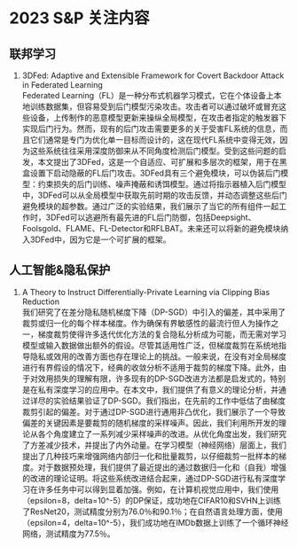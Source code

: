 # 2023 S&P 关注内容
## 联邦学习
1. 3DFed: Adaptive and Extensible Framework for Covert Backdoor Attack in Federated Learning<br>
Federated Learning（FL）是一种分布式机器学习模式，它在个体设备上本地训练数据集，但容易受到后门模型污染攻击。攻击者可以通过破坏或冒充这些设备，上传制作的恶意模型更新来操纵全局模型，在攻击者指定的触发器下实现后门行为。然而，现有的后门攻击需要更多的关于受害FL系统的信息，而且它们通常是专门为优化单一目标而设计的，这在现代FL系统中变得无效，因为这些系统往往采用深度防御来从不同角度检测后门模型。受到这些问题的启发，本文提出了3DFed，这是一个自适应、可扩展和多层次的框架，用于在黑盒设置下启动隐蔽的FL后门攻击。3DFed具有三个避免模块，可以伪装后门模型：约束损失的后门训练、噪声掩蔽和诱饵模型。通过将指示器植入后门模型中，3DFed可以从全局模型中获取先前时期的攻击反馈，并动态调整这些后门避免模块的超参数。通过广泛的实验结果，我们展示了当它的所有组件一起工作时，3DFed可以逃避所有最先进的FL后门防御，包括Deepsight、Foolsgold、FLAME、FL-Detector和RFLBAT。未来还可以将新的避免模块纳入3DFed中，因为它是一个可扩展的框架。

## 人工智能&隐私保护
1. A Theory to Instruct Differentially-Private Learning via Clipping Bias Reduction<br>
我们研究了在差分隐私随机梯度下降（DP-SGD）中引入的偏差，其中采用了裁剪或归一化的每个样本梯度。作为确保有界敏感性的最流行但人为操作之一，梯度裁剪使得许多迭代优化方法的复合隐私分析成为可能，而无需对学习模型或输入数据做出额外的假设。尽管其适用性广泛，但梯度裁剪在系统地指导隐私或效用的改善方面也存在理论上的挑战。一般来说，在没有对全局梯度进行有界假设的情况下，经典的收敛分析不适用于裁剪的梯度下降。此外，由于对效用损失的理解有限，许多现有的DP-SGD改进方法都是启发式的，特别是在私有深度学习的应用中。在本文中，我们提供了有意义的理论分析，并通过详尽的实验结果验证了DP-SGD。我们指出，在先前的工作中低估了由梯度裁剪引起的偏差。对于通过DP-SGD进行通用非凸优化，我们展示了一个导致偏差的关键因素是要裁剪的随机梯度的采样噪声。因此，我们利用所开发的理论从各个角度建立了一系列减少采样噪声的改进。从优化角度出发，我们研究了方差减少技术，并提出了内外动量。在学习模型（神经网络）层面上，我们提出了几种技巧来增强网络内部归一化和批量裁剪，以仔细裁剪一批样本的梯度。对于数据预处理，我们提供了最近提出的通过数据归一化和（自我）增强的改进的理论证明。将这些系统改进结合起来，通过DP-SGD进行私有深度学习在许多任务中可以得到显着加强。例如，在计算机视觉应用中，我们使用（epsilon=8，delta=10^-5）的DP保证，成功地在CIFAR10和SVHN上训练了ResNet20，测试精度分别为76.0％和90.1％；在自然语言处理方面，使用（epsilon=4，delta=10^-5），我们成功地在IMDb数据上训练了一个循环神经网络，测试精度为77.5％。

